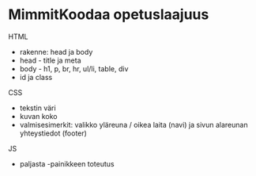 # MimmitKoodaa opetuslaajuus

HTML
- rakenne: head ja body
- head - title ja meta
- body - h1, p, br, hr, ul/li, table, div 
- id ja class

CSS
- tekstin väri
- kuvan koko
- valmisesimerkit: valikko yläreuna / oikea laita (navi) ja sivun alareunan yhteystiedot (footer)

JS
- paljasta -painikkeen toteutus